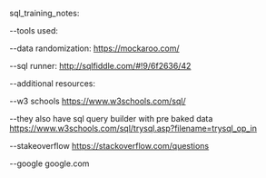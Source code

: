 sql_training_notes:

--tools used:

--data randomization: 
https://mockaroo.com/

--sql runner:
http://sqlfiddle.com/#!9/6f2636/42


--additional resources:

--w3 schools
https://www.w3schools.com/sql/

--they also have sql query builder with pre baked data
https://www.w3schools.com/sql/trysql.asp?filename=trysql_op_in

--stakeoverflow
https://stackoverflow.com/questions

--google
google.com

